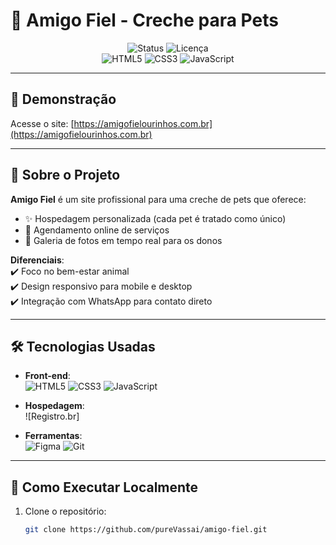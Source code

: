 # 🐾 Amigo Fiel - Creche para Pets  

<div align="center">
  <img src="https://img.shields.io/badge/STATUS-CONCLUÍDO-success?style=for-the-badge" alt="Status">
  <img src="https://img.shields.io/badge/LICENSE-MIT-blue?style=for-the-badge" alt="Licença">
  <br>
  <img src="https://img.shields.io/badge/HTML5-E34F26?style=for-the-badge&logo=html5&logoColor=white" alt="HTML5">
  <img src="https://img.shields.io/badge/CSS3-1572B6?style=for-the-badge&logo=css3&logoColor=white" alt="CSS3">
  <img src="https://img.shields.io/badge/JavaScript-F7DF1E?style=for-the-badge&logo=javascript&logoColor=black" alt="JavaScript">
</div>

---

## 🌟 Demonstração  
Acesse o site: [https://amigofielourinhos.com.br](https://amigofielourinhos.com.br)  

---

## 📌 Sobre o Projeto  
**Amigo Fiel** é um site profissional para uma creche de pets que oferece:  
- ✨ Hospedagem personalizada (cada pet é tratado como único)  
- 📅 Agendamento online de serviços  
- 📸 Galeria de fotos em tempo real para os donos  

**Diferenciais**:  
✔️ Foco no bem-estar animal  
✔️ Design responsivo para mobile e desktop  
✔️ Integração com WhatsApp para contato direto  

---

## 🛠️ Tecnologias Usadas  
- **Front-end**:  
  ![HTML5](https://img.shields.io/badge/HTML5-E34F26?style=flat&logo=html5&logoColor=white)
  ![CSS3](https://img.shields.io/badge/CSS3-1572B6?style=flat&logo=css3&logoColor=white)
  ![JavaScript](https://img.shields.io/badge/JavaScript-F7DF1E?style=flat&logo=javascript&logoColor=black)  

- **Hospedagem**:  
  ![Registro.br]

- **Ferramentas**:  
  ![Figma](https://img.shields.io/badge/Figma-F24E1E?style=flat&logo=figma&logoColor=white)
  ![Git](https://img.shields.io/badge/Git-F05032?style=flat&logo=git&logoColor=white)  

---

## 🚀 Como Executar Localmente  
1. Clone o repositório:  
   ```bash
   git clone https://github.com/pureVassai/amigo-fiel.git
